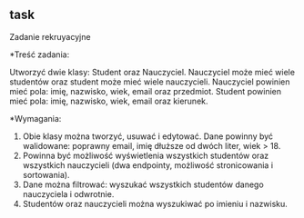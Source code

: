 ## task

Zadanie rekruyacyjne

*Treść zadania: 

 Utworzyć dwie klasy: Student oraz Nauczyciel. Nauczyciel może mieć wiele studentów oraz student może mieć wiele nauczycieli.
 Nauczyciel powinien mieć pola: imię, nazwisko, wiek, email oraz przedmiot.
 Student powinien mieć pola: imię, nazwisko, wiek, email oraz kierunek.

*Wymagania:

 1. Obie klasy można tworzyć, usuwać i edytować. Dane powinny być walidowane: poprawny email, imię dłuższe od dwóch liter, wiek > 18.
 2. Powinna być możliwość wyświetlenia wszystkich studentów oraz wszystkich nauczycieli (dwa endpointy, możliwość stronicowania i sortowania).
 3. Dane można filtrować: wyszukać wszystkich studentów danego nauczyciela i odwrotnie.
 4. Studentów oraz nauczycieli można wyszukiwać po imieniu i nazwisku.
